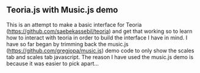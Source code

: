## Teoria.js with Music.js demo

 This is an attempt to make a basic interface for Teoria (https://github.com/saebekassebil/teoria) and get that working so to learn how to interact with teoria in order to build the interface I have in mind.
I have so far began by trimming back the music.js (https://github.com/gregjopa/music.js) demo code to only show the scales tab and scales tab javascript.
The reason I have used the music.js demo is because it was easier to pick apart...
